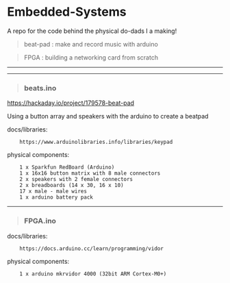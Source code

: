 # Embedded-Systems

A repo for the code behind the physical do-dads I a making!

> beat-pad : make and record music with arduino

> FPGA : building a networking card from scratch

----------
----------

> ### beats.ino

https://hackaday.io/project/179578-beat-pad

Using a button array and speakers with the arduino to create a beatpad

docs/libraries:

        https://www.arduinolibraries.info/libraries/keypad
        
physical components:
        
        1 x Sparkfun RedBoard (Arduino) 
        1 x 16x16 button matrix with 8 male connectors
        2 x speakers with 2 female connectors
        2 x breadboards (14 x 30, 16 x 10)
        17 x male - male wires
        1 x arduino battery pack
        
----------

> ### FPGA.ino

docs/libraries:

        https://docs.arduino.cc/learn/programming/vidor

physical components:

        1 x arduino mkrvidor 4000 (32bit ARM Cortex-M0+)
